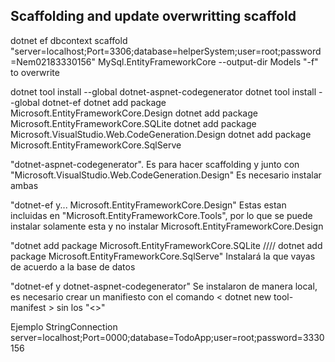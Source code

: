 ## Scaffolding and update overwritting scaffold
dotnet ef dbcontext scaffold "server=localhost;Port=3306;database=helperSystem;user=root;password=Nem02183330156" MySql.EntityFrameworkCore --output-dir Models
"-f" to overwrite


dotnet tool install --global dotnet-aspnet-codegenerator
dotnet tool install --global dotnet-ef
dotnet add package Microsoft.EntityFrameworkCore.Design
dotnet add package Microsoft.EntityFrameworkCore.SQLite
dotnet add package Microsoft.VisualStudio.Web.CodeGeneration.Design
dotnet add package Microsoft.EntityFrameworkCore.SqlServe

"dotnet-aspnet-codegenerator". 
    Es para hacer scaffolding y junto con "Microsoft.VisualStudio.Web.CodeGeneration.Design" Es necesario instalar ambas

"dotnet-ef  y... Microsoft.EntityFrameworkCore.Design"
    Estas estan incluidas en "Microsoft.EntityFrameworkCore.Tools", por lo que se puede instalar solamente esta y 
    no instalar Microsoft.EntityFrameworkCore.Design
    
"dotnet add package Microsoft.EntityFrameworkCore.SQLite //// dotnet add package Microsoft.EntityFrameworkCore.SqlServe"
    Instalará la que vayas de acuerdo a la base de datos

"dotnet-ef y dotnet-aspnet-codegenerator"
    Se instalaron de manera local, es necesario crear un manifiesto con el comando
    < dotnet new tool-manifest > sin los "<>"

Ejemplo StringConnection
    server=localhost;Port=0000;database=TodoApp;user=root;password=3330156
